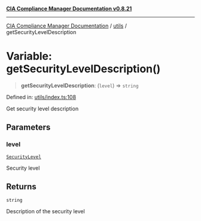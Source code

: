 [**CIA Compliance Manager Documentation v0.8.21**](../../README.md)

***

[CIA Compliance Manager Documentation](../../modules.md) / [utils](../README.md) / getSecurityLevelDescription

# Variable: getSecurityLevelDescription()

> **getSecurityLevelDescription**: (`level`) => `string`

Defined in: [utils/index.ts:108](https://github.com/Hack23/cia-compliance-manager/blob/689e67e40bb6afe811128d672a0d7dd5fcbdaea5/src/utils/index.ts#L108)

Get security level description

## Parameters

### level

[`SecurityLevel`](../../types/cia/type-aliases/SecurityLevel.md)

Security level

## Returns

`string`

Description of the security level
